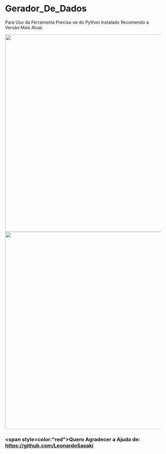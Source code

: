 # Gerador_De_Dados

Para Uso da Ferramenta Precisa-se do Python Instalado Recomendo a Versão Mais Atual. 

<img src="https://github.com/Davi202/Gerador_De_Dados/blob/main/Captura%20de%20Tela%20(11).png?raw=true" width="1020" height="640" />

<img src="https://github.com/Davi202/Gerador_De_Dados/blob/main/Captura%20de%20Tela%20(13).png?raw=true" width="1020" height="640" />

### <span style=color:"red">**Quero Agradecer a Ajuda de:** </span> https://github.com/LeonardoSasaki
